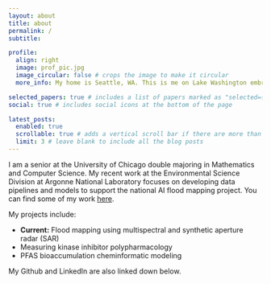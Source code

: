 ```yaml
---
layout: about
title: about
permalink: /
subtitle: 

profile:
  align: right
  image: prof_pic.jpg
  image_circular: false # crops the image to make it circular
  more_info: My home is Seattle, WA. This is me on Lake Washington embracing the cold and rain.

selected_papers: true # includes a list of papers marked as "selected={true}"
social: true # includes social icons at the bottom of the page

latest_posts:
  enabled: true
  scrollable: true # adds a vertical scroll bar if there are more than 3 new posts items
  limit: 3 # leave blank to include all the blog posts
---
```


I am a senior at the University of Chicago double majoring in Mathematics and Computer Science. My recent work at the Environmental Science Division at Argonne National Laboratory focuses on developing data pipelines and models to support the national AI flood mapping project. You can find some of my work [here](https://github.com/davdma).

My projects include:
* **Current:** Flood mapping using multispectral and synthetic aperture radar (SAR)
* Measuring kinase inhibitor polypharmacology
* PFAS bioaccumulation cheminformatic modeling

My Github and LinkedIn are also linked down below.
